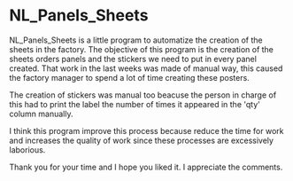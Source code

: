 # NL_Panels_Sheets

NL_Panels_Sheets is a little program to automatize the creation of the sheets in the factory. 
The objective of this program is the creation of the sheets orders panels and the stickers we need to put in every panel created. That work in the last weeks
was made of manual way, this caused the factory manager to spend a lot of time creating these posters.

The creation of stickers was manual too beacuse the person in charge of this had to print the label the number of times it appeared in the 'qty' column manually.

I think this program improve this process because reduce the time for work and increases the quality of work since these processes are excessively laborious.

Thank you for your time and I hope you liked it. I appreciate the comments.


